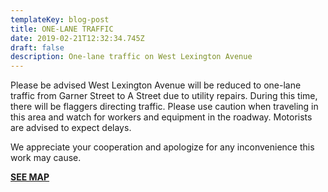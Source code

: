 ```yaml
---
templateKey: blog-post
title: ONE-LANE TRAFFIC
date: 2019-02-21T12:32:34.745Z
draft: false
description: One-lane traffic on West Lexington Avenue
---
```

Please be advised West Lexington Avenue will be reduced to one-lane traffic from Garner Street to A Street due to utility repairs.  During this time, there will be flaggers directing traffic.  Please use caution when traveling in this area and watch for workers and equipment in the roadway.  Motorists are advised to expect delays.  

We appreciate your cooperation and apologize for any inconvenience this work may cause.  

****[**SEE MAP**](https://geosync.cloud/maps/9c6053d0-4304-49e1-a64b-0466c7018bad?layer=Advisory&feature=3)****
